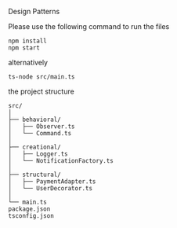 Design Patterns 

Please use the following command to run the files

```
npm install
npm start
```
alternatively
```
ts-node src/main.ts
```

the project structure

```
src/
│
├── behavioral/
│   ├── Observer.ts
│   └── Command.ts
│
├── creational/
│   ├── Logger.ts
│   └── NotificationFactory.ts
│
├── structural/
│   ├── PaymentAdapter.ts
│   └── UserDecorator.ts
│
└── main.ts
package.json
tsconfig.json

```

